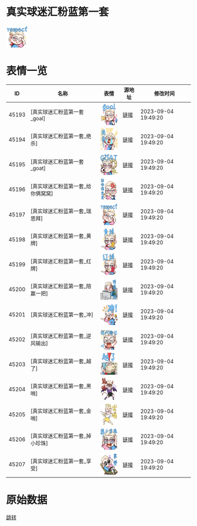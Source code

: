 # 真实球迷汇粉蓝第一套

<img src="./cover.png" height="60" alt="cover" />

# 表情一览

|ID|名称|表情|源地址|修改时间|
|----|----|----|----|----|
|45193|[真实球迷汇粉蓝第一套_goal]|<img src="./pic/045193_%5B真实球迷汇粉蓝第一套_goal%5D.png" height="60" alt="goal"/>|[链接](https://i0.hdslb.com/bfs/garb/1b3d88818492970ed3dba72b8b536f6f7737ed1f.png)|2023-09-04 19:49:20|
|45194|[真实球迷汇粉蓝第一套_绝杀]|<img src="./pic/045194_%5B真实球迷汇粉蓝第一套_绝杀%5D.png" height="60" alt="绝杀"/>|[链接](https://i0.hdslb.com/bfs/garb/014022ac4a53e35f62397afeaf5d6011b5ce093c.png)|2023-09-04 19:49:20|
|45195|[真实球迷汇粉蓝第一套_goat]|<img src="./pic/045195_%5B真实球迷汇粉蓝第一套_goat%5D.png" height="60" alt="goat"/>|[链接](https://i0.hdslb.com/bfs/garb/587634007d83b002e4d2bf998ea2327bab6072a6.png)|2023-09-04 19:49:20|
|45196|[真实球迷汇粉蓝第一套_给你俩窝窝]|<img src="./pic/045196_%5B真实球迷汇粉蓝第一套_给你俩窝窝%5D.png" height="60" alt="给你俩窝窝"/>|[链接](https://i0.hdslb.com/bfs/garb/8aafb2cab655a69a6a2dcba2a7316a3703167458.png)|2023-09-04 19:49:20|
|45197|[真实球迷汇粉蓝第一套_瑞思拜]|<img src="./pic/045197_%5B真实球迷汇粉蓝第一套_瑞思拜%5D.png" height="60" alt="瑞思拜"/>|[链接](https://i0.hdslb.com/bfs/garb/9a54d01ab0ca6f73389c37bc5d92c45ea4019df1.png)|2023-09-04 19:49:20|
|45198|[真实球迷汇粉蓝第一套_黄牌]|<img src="./pic/045198_%5B真实球迷汇粉蓝第一套_黄牌%5D.png" height="60" alt="黄牌"/>|[链接](https://i0.hdslb.com/bfs/garb/f57af638584b864dfbf2b03061a871f43f5d2d82.png)|2023-09-04 19:49:20|
|45199|[真实球迷汇粉蓝第一套_红牌]|<img src="./pic/045199_%5B真实球迷汇粉蓝第一套_红牌%5D.png" height="60" alt="红牌"/>|[链接](https://i0.hdslb.com/bfs/garb/2da590f2b3de814344d9c22499b37b80057e7370.png)|2023-09-04 19:49:20|
|45200|[真实球迷汇粉蓝第一套_陪赢一把]|<img src="./pic/045200_%5B真实球迷汇粉蓝第一套_陪赢一把%5D.png" height="60" alt="陪赢一把"/>|[链接](https://i0.hdslb.com/bfs/garb/d04812bc7dee948e3c28bd9bb79e1051c8630e41.png)|2023-09-04 19:49:20|
|45201|[真实球迷汇粉蓝第一套_冲]|<img src="./pic/045201_%5B真实球迷汇粉蓝第一套_冲%5D.png" height="60" alt="冲"/>|[链接](https://i0.hdslb.com/bfs/garb/d7cbe7157236ed559bab15a23b5b4c25cb41c6f3.png)|2023-09-04 19:49:20|
|45202|[真实球迷汇粉蓝第一套_逆风输出]|<img src="./pic/045202_%5B真实球迷汇粉蓝第一套_逆风输出%5D.png" height="60" alt="逆风输出"/>|[链接](https://i0.hdslb.com/bfs/garb/2ae76c91136f0bbed6bec687e7b70b4c55112e7f.png)|2023-09-04 19:49:20|
|45203|[真实球迷汇粉蓝第一套_越了]|<img src="./pic/045203_%5B真实球迷汇粉蓝第一套_越了%5D.png" height="60" alt="越了"/>|[链接](https://i0.hdslb.com/bfs/garb/4613b24a21b9f61ac7dd467b34d7e93d90819d43.png)|2023-09-04 19:49:20|
|45204|[真实球迷汇粉蓝第一套_黑哨]|<img src="./pic/045204_%5B真实球迷汇粉蓝第一套_黑哨%5D.png" height="60" alt="黑哨"/>|[链接](https://i0.hdslb.com/bfs/garb/69703a3e56097ac524322904f539ad1b8a2cbbda.png)|2023-09-04 19:49:20|
|45205|[真实球迷汇粉蓝第一套_金哨]|<img src="./pic/045205_%5B真实球迷汇粉蓝第一套_金哨%5D.png" height="60" alt="金哨"/>|[链接](https://i0.hdslb.com/bfs/garb/5678cffa2ed0a04e82939a391ce70792193bbd5f.png)|2023-09-04 19:49:20|
|45206|[真实球迷汇粉蓝第一套_掉小珍珠]|<img src="./pic/045206_%5B真实球迷汇粉蓝第一套_掉小珍珠%5D.png" height="60" alt="掉小珍珠"/>|[链接](https://i0.hdslb.com/bfs/garb/e36afe8b0f0c6d4b2a443a1ef45c11de0b153d3a.png)|2023-09-04 19:49:20|
|45207|[真实球迷汇粉蓝第一套_享受]|<img src="./pic/045207_%5B真实球迷汇粉蓝第一套_享受%5D.png" height="60" alt="享受"/>|[链接](https://i0.hdslb.com/bfs/garb/f3553cc93518285a254f4e59b9ad8a2460b72ff6.png)|2023-09-04 19:49:20|

# 原始数据

[跳转](./raw.json)

